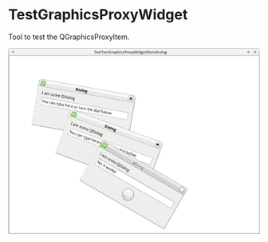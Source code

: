 # TestGraphicsProxyWidget

Tool to test the QGraphicsProxyItem.

![TestGraphicsProxyWidget v2.0](Screenshots/TestGraphicsProxyWidget_2_0.png)
